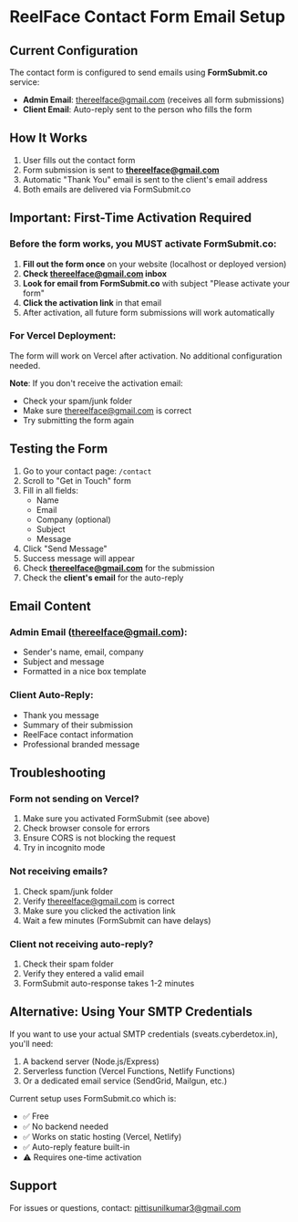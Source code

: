 # ReelFace Contact Form Email Setup

## Current Configuration

The contact form is configured to send emails using **FormSubmit.co** service:

- **Admin Email**: thereelface@gmail.com (receives all form submissions)
- **Client Email**: Auto-reply sent to the person who fills the form

## How It Works

1. User fills out the contact form
2. Form submission is sent to **thereelface@gmail.com**
3. Automatic "Thank You" email is sent to the client's email address
4. Both emails are delivered via FormSubmit.co

## Important: First-Time Activation Required

### Before the form works, you MUST activate FormSubmit.co:

1. **Fill out the form once** on your website (localhost or deployed version)
2. **Check thereelface@gmail.com inbox**
3. **Look for email from FormSubmit.co** with subject "Please activate your form"
4. **Click the activation link** in that email
5. After activation, all future form submissions will work automatically

### For Vercel Deployment:

The form will work on Vercel after activation. No additional configuration needed.

**Note**: If you don't receive the activation email:
- Check your spam/junk folder
- Make sure thereelface@gmail.com is correct
- Try submitting the form again

## Testing the Form

1. Go to your contact page: `/contact`
2. Scroll to "Get in Touch" form
3. Fill in all fields:
   - Name
   - Email
   - Company (optional)
   - Subject
   - Message
4. Click "Send Message"
5. Success message will appear
6. Check **thereelface@gmail.com** for the submission
7. Check the **client's email** for the auto-reply

## Email Content

### Admin Email (thereelface@gmail.com):
- Sender's name, email, company
- Subject and message
- Formatted in a nice box template

### Client Auto-Reply:
- Thank you message
- Summary of their submission
- ReelFace contact information
- Professional branded message

## Troubleshooting

### Form not sending on Vercel?
1. Make sure you activated FormSubmit (see above)
2. Check browser console for errors
3. Ensure CORS is not blocking the request
4. Try in incognito mode

### Not receiving emails?
1. Check spam/junk folder
2. Verify thereelface@gmail.com is correct
3. Make sure you clicked the activation link
4. Wait a few minutes (FormSubmit can have delays)

### Client not receiving auto-reply?
1. Check their spam folder
2. Verify they entered a valid email
3. FormSubmit auto-response takes 1-2 minutes

## Alternative: Using Your SMTP Credentials

If you want to use your actual SMTP credentials (sveats.cyberdetox.in), you'll need:
1. A backend server (Node.js/Express)
2. Serverless function (Vercel Functions, Netlify Functions)
3. Or a dedicated email service (SendGrid, Mailgun, etc.)

Current setup uses FormSubmit.co which is:
- ✅ Free
- ✅ No backend needed
- ✅ Works on static hosting (Vercel, Netlify)
- ✅ Auto-reply feature built-in
- ⚠️ Requires one-time activation

## Support

For issues or questions, contact: pittisunilkumar3@gmail.com
